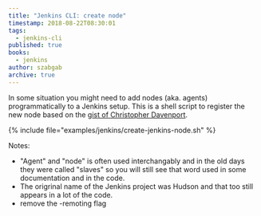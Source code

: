 ```yaml
---
title: "Jenkins CLI: create node"
timestamp: 2018-08-22T08:30:01
tags:
  - jenkins-cli
published: true
books:
  - jenkins
author: szabgab
archive: true
---
```



In some situation you might need to add nodes (aka. agents) programmatically to a Jenkins setup.
This is a shell script to register the new node based on the [gist of Christopher Davenport](https://gist.github.com/ChristopherDavenport/bc5ba7a33d5dd5fc975da81c4a270a90).


{% include file="examples/jenkins/create-jenkins-node.sh" %}


Notes:

* "Agent" and "node" is often used interchangably and in the old days they were called "slaves" so you will still see that word used in some documentation and in the code.
* The origrinal name of the Jenkins project was Hudson and that too still appears in a lot of the code.
* remove the -remoting flag
